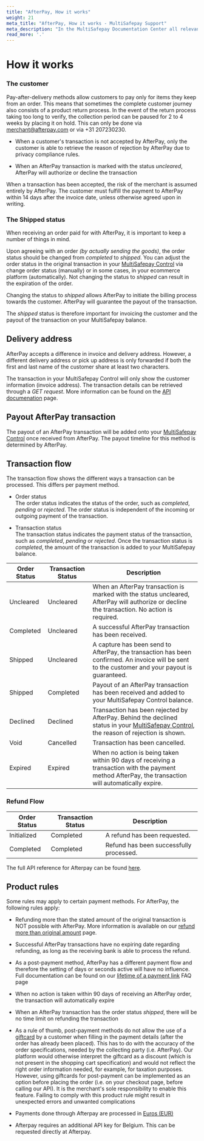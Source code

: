 ```yaml
---
title: "AfterPay, How it works"
weight: 21
meta_title: "AfterPay, How it works - MultiSafepay Support"
meta_description: "In the MultiSafepay Documentation Center all relevant information regarding our Plugins and API. As well as Support pages for Payment Method, Tools and General Questions. You can also find the contact details of our Support Team and Integration Team."
read_more: '.'
---
```

# How it works

### The customer  
Pay-after-delivery methods allow customers to pay only for items they keep from an order. This means that sometimes the complete customer journey also consists of a product return process. In the event of the return process taking too long to verify, the collection period can be paused for 2 to 4 weeks by placing it on hold. This can only be done via <merchant@afterpay.com> or via +31 207230230.

* When a customer's transaction is not accepted by AfterPay, only the customer is able to retrieve the reason of rejection by AfterPay due to privacy compliance rules.


* When an AfterPay transaction is marked with the status _uncleared_, AfterPay will authorize or decline the transaction

When a transaction has been accepted, the risk of the merchant is assumed entirely by AfterPay. The customer must fulfill the payment to AfterPay within 14 days after the invoice date, unless otherwise agreed upon in writing.

### The Shipped status
When receiving an order paid for with AfterPay, it is important to keep a number of things in mind.

Upon agreeing with an order _(by actually sending the goods)_, the order status should be changed from _completed_ to _shipped_. You can adjust the order status in the original transaction in your [MultiSafepay Control](https://merchant.multisafepay.com) via change order status (manually) or in some cases, in your ecommerce platform (automatically). Not changing the status to _shipped_ can result in the expiration of the order.

Changing the status to _shipped_ allows AfterPay to initiate the billing process towards the customer. AfterPay will guarantee the payout of the transaction.

The _shipped_ status is therefore important for invoicing the customer and the payout of the transaction on your MultiSafepay balance.

## Delivery address    
AfterPay accepts a difference in invoice and delivery address. However, a different delivery address or pick up address is only forwarded if both the first and last name of the customer share at least two characters. 

The transaction in your MultiSafepay Control will only show the customer information (invoice address). The transaction details can be retrieved through a _GET request_. More information can be found on the [API documenation](/api/#retrieve-an-order) page. 


## Payout AfterPay transaction

The payout of an AfterPay transaction will be added onto your [MultiSafepay Control](https://merchant.multisafepay.com) once received from AfterPay. The payout timeline for this method is determined by AfterPay.

## Transaction flow
The transaction flow shows the different ways a transaction can be processed. This differs per payment method.

* Order status      
The order status indicates the status of the order, such as _completed_, _pending_ or _rejected_. The order status is independent of the incoming or outgoing payment of the transaction.

* Transaction status       
The transaction status indicates the payment status of the transaction, such as _completed_, _pending_ or _rejected_. Once the transaction status is _completed_, the amount of the transaction is added to your MultiSafepay balance.


| Order Status                      | Transaction Status      | Description |
|--------------------------------|-----------|-----------------------------------------------------------------------------------------|
| Uncleared  | Uncleared  | When an AfterPay transaction is marked with the status uncleared, AfterPay will authorize or decline the transaction. No action is required.   |
| Completed  | Uncleared  | A successful AfterPay transaction has been received.   |
| Shipped    | Uncleared  | A capture has been send to AfterPay, the transaction has been confirmed. An invoice will be sent to the customer and your payout is guaranteed. |
| Shipped    | Completed  | Payout of an AfterPay transaction has been received and added to your MultiSafepay Control balance.|
| Declined   | Declined   | Transaction has been rejected by AfterPay. Behind the declined status in your [MultiSafepay Control](https://merchant.multisafepay.com/), the reason of rejection is shown.     |
| Void       | Cancelled   | Transaction has been cancelled.  | 
| Expired    | Expired    | When no action is being taken within 90 days of receiving a transaction with the payment method AfterPay, the transaction will automatically expire. | 


### Refund Flow

| Order Status                      | Transaction Status      | Description |
|--------------------------------|-----------|-----------------------------------------------------------------------------------------|
| Initialized    | Completed   | A refund has been requested. | 
| Completed      | Completed   | Refund has been successfully processed.  | 

The full API reference for Afterpay can be found [here](/api/#afterpay).

## Product rules
Some rules may apply to certain payment methods. For AfterPay, the following rules apply:

* Refunding more than the stated amount of the original transaction is NOT possible with AfterPay. More information is available on our [refund more than original amount](/faq/finance/refund-more-than-original-amount/) page.

* Successful AfterPay transactions have no expiring date regarding refunding, as long as the receiving bank is able to process the refund.

* As a post-payment method, AfterPay has a different payment flow and therefore the setting of days or seconds active will have no influence. Full documentation can be found on our [lifetime of a payment link](/faq/api/lifetime-of-a-payment-link/) FAQ page

* When no action is taken within 90 days of receiving an AfterPay order, the transaction will automatically expire

* When an AfterPay transaction has the order status _shipped_, there will be no time limit on refunding the transaction


* As a rule of thumb, post-payment methods do not allow the use of a [giftcard](/payment-methods/gift-cards/) by a customer when filling in the payment details (after the order has already been placed). This has to do with the accuracy of the order specifications, needed by the collecting party (i.e. AfterPay). Our platform would otherwise interpret the giftcard as a discount (which is not present in the shopping cart specification) and would not reflect the right order information needed, for example, for taxation purposes. However, using giftcards for post-payment can be implemented as an option before placing the order (i.e. on your checkout page, before calling our API). It is the merchant's sole responsibility to enable this feature. Failing to comply with this product rule might result in unexpected errors and unwanted complications

* Payments done through Afterpay are processed in [Euros (EUR)](/faq/general/which-currencies-are-supported-by-multisafepay/)

* Afterpay requires an additional API key for Belgium. This can be requested directly at Afterpay.
